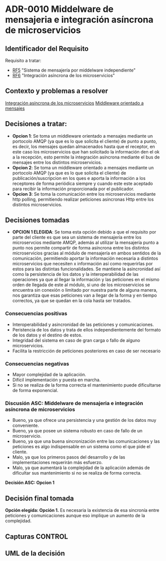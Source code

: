 # ADR-0010 Middelware de mensajeria e integración asíncrona de microservicios

## Identificador del Requisito

Requisito a tratar: 
* [RF5](../Requisitos/rf5.md) "Sistema de mensajería por middelware independiente"
* [RF6](../Requisitos/rf6.md) "Integración asíncrona de los microservicios"

## Contexto y problemas a resolver

[Integración asíncrona de los microservicios](https://docs.microsoft.com/es-es/dotnet/architecture/microservices/architect-microservice-container-applications/communication-in-microservice-architecture)
[Middleware orientado a mensajes](https://bandabase.com/que-es-el-middleware-orientado-a-mensajes/)

## Decisiones a tratar:

* **Opcion 1**: Se toma un middleware orientado a mensajes mediante un portocolo AMQP (ya que es lo que solicita el cliente) de punto a punto, es decir, los mensajes quedan almacenados hasta que el receptor, en este caso los microservicios que han solicitado la información den el ok a la recepción, esto permite la integración asíncrona mediante el bus de mensajes entre los distintos microservicios.
* **Opcion 2**: Se toma un middleware orientado a mensajes mediante un portocolo AMQP (ya que es lo que solicita el cliente) de publicación/suscripcion en los ques e aporta la información a los receptores de forma periódica siempre y cuando este este aceptado para recibir la información proporcionada por el publicador.
* **Opcion 3**: Se toma la comunicación entre los microservicios mediante http polling, permitiendo realizar peticiones asincronas Http entre los distintos microservicios.




## Decisiones tomadas

* **OPCION 1 ELEGIDA**: Se toma esta opción debido a que el requisito por parte del cliente es que sea un sistema de mensajería entre los microservcios mediante AMQP, además al utilizar la mensajería punto a punto nos permite compartir de forma asíncrona entre los distintos microservicios gracias al módulo de mensajería en ambos sentidos de la comunicación, permitiendo aportar la información necesaria a distintos microservicios que necesiten x información así como requerirlas por estos para las distintas funcionalidades. Se mantiene la asincronidad así como la persistencia de los datos y la interoperabilidad de las operaciones ya que al llegar la información y las peticiones en el mismo orden de llegada de este al módulo, si uno de los microservicios se encuentra sin conexión o limitado por nuestra parte de alguna manera, nos garantiza que esas peticiones van a llegar de la forma y en tiempo correctos, ya que se quedan en la cola hasta ser tratados.


### Consecuencias positivas <!-- optional -->

* Interoperabilidad y asincronidad de las peticiones y comunicaciones.
* Peristencia de los datos y trata de ellos independientemente del formato de los datos y el destino de estos.
* Integridad del sistema en caso de gran carga o fallo de alguno microservicios.
* Facilita la restricción de peticiones posteriores en caso de ser necesario

### Consecuencias negativas <!-- optional -->

* Mayor complejidad de la aplicación.
* Dificil implementación y puesta en marcha.
* Si no se realiza de la forma correcta el mantenimiento puede dificultarse de forma exponencial. 

### Discusión ASC: Middelware de mensajeria e integración asíncrona de microservicios

* Bueno, ya que ofrece una persistencia y una gestión de los datos muy conveniente.
* Bueno, ya que posee un sistema robusto en caso de fallo de un microservicio.
* Bueno, ya que una buena sincronización entre las comunicaciones y las peticiones es algo indispensable en un sistema como el que pide el cliente.
* Malo, ya que los primeros pasos del desarrollo y de las implementaciones requerirán más esfuerzo.
* Malo, ya que aumentará la complejidad de la aplicación además de dificultar sus mantenimiento si no se realiza de forma correcta.

**Decisión ASC: Opcion 1**

## Decisión final tomada

**Opción elegida: Opción 1.** Es necesaria la existencia de esa sincronía entre peticiones y comunicaciones aunque eso implique un aumento de la complejidad. 

## Capturas CONTROL 


## UML de la decisión






